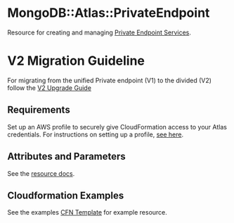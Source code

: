 # MongoDB::Atlas::PrivateEndpoint

Resource for creating and managing [Private Endpoint Services](https://www.mongodb.com/docs/atlas/reference/api-resources-spec/#tag/Private-Endpoint-Services).

# V2 Migration Guideline

For migrating from the unified Private endpoint (V1) to the divided (V2) follow the [V2 Upgrade Guide](PrivateEndpointUpgrade/V2-UpgradeGuide.md)

## Requirements

Set up an AWS profile to securely give CloudFormation access to your Atlas credentials.
For instructions on setting up a profile, [see here](/README.md#mongodb-atlas-api-keys-credential-management).

## Attributes and Parameters

See the [resource docs](docs/README.md).

## Cloudformation Examples

See the examples [CFN Template](/examples/private-endpoint/privateEndpoint.json) for example resource.
